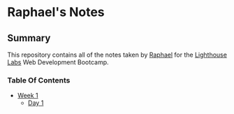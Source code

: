 # Raphael's Notes


## Summary
This repository contains all of the notes taken by [Raphael](https://github.com/Rapha321) for the [Lighthouse Labs](https://www.lighthouselabs.ca) Web Development Bootcamp.


### Table Of Contents
* [Week 1](/Week_1)
  * [Day 1](/Week_1/Day_1)